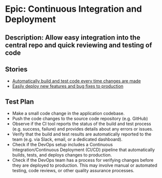 # Epic: Continuous Integration and Deployment
## Description: Allow easy integration into the central repo and quick reviewing and testing of code
## Stories
* [Automatically build and test code every time changes are made](stories/story_autotesting.md)
* [Easily deploy new features and bug fixes to production](stories/story_quickfix.md)
## Test Plan
* Make a small code change in the application codebase. 
* Push the code changes to the source code repository (e.g. GitHub)
* Observe if the CI tool reports the status of the build and test process (e.g. success, failure) and provides details about any errors or issues. 
* Verify that the build and test results are automatically reported to the team (e.g. via Slack, email, or a dedicated dashboard).
* Check if the DevOps setup includes a Continuous Integration/Continuous Deployment (CI/CD) pipeline that automatically builds, tests, and deploys changes to production. 
* Check if the DevOps team has a process for verifying changes before they are deployed to production. This may involve manual or automated testing, code reviews, or other quality assurance processes.